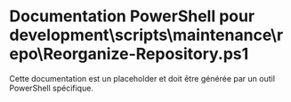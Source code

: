 # Documentation PowerShell pour development\scripts\maintenance\repo\Reorganize-Repository.ps1

Cette documentation est un placeholder et doit être générée par un outil PowerShell spécifique.
